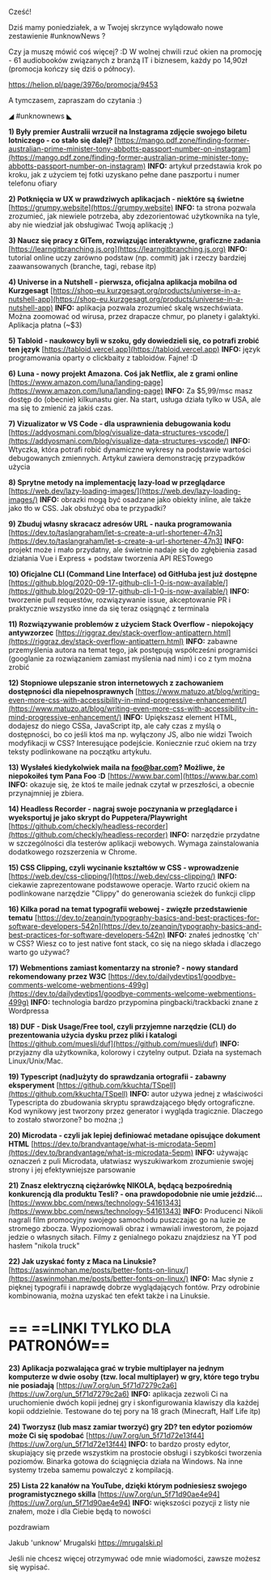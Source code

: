 Cześć!

Dziś mamy poniedziałek, a w Twojej skrzynce wylądowało nowe zestawienie #unknowNews ?

Czy ja muszę mówić coś więcej? :D
W wolnej chwili rzuć okien na promocję - 61 audiobooków związanych z branżą IT i biznesem, każdy po 14,90zł (promocja kończy się dziś o północy).

https://helion.pl/page/3976o/promocja/9453

 

A tymczasem, zapraszam do czytania :)

 

◢ #unknownews ◣


**1) Były premier Australii wrzucił na Instagrama zdjęcie swojego biletu lotniczego - co stało się dalej?**
[https://mango.pdf.zone/finding-former-australian-prime-minister-tony-abbotts-passport-number-on-instagram](https://mango.pdf.zone/finding-former-australian-prime-minister-tony-abbotts-passport-number-on-instagram)
**INFO:** artykuł przedstawia krok po kroku, jak z użyciem tej fotki uzyskano pełne dane paszportu i numer telefonu ofiary


**2) Potknięcia w UX w prawdziwych aplikacjach - niektóre są świetne**
[https://grumpy.website](https://grumpy.website)
**INFO:** ta strona pozwala zrozumieć, jak niewiele potrzeba, aby zdezorientować użytkownika na tyle, aby nie wiedział jak obsługiwać Twoją aplikację ;)


**3) Naucz się pracy z GITem, rozwiązując interaktywne, graficzne zadania**
[https://learngitbranching.js.org](https://learngitbranching.js.org)
**INFO:** tutorial online uczy zarówno podstaw (np. commit) jak i rzeczy bardziej zaawansowanych (branche, tagi, rebase itp)


**4) Universe in a Nutshell - pierwsza, oficjalna aplikacja mobilna od Kurzgesagt**
[https://shop-eu.kurzgesagt.org/products/universe-in-a-nutshell-app](https://shop-eu.kurzgesagt.org/products/universe-in-a-nutshell-app)
**INFO:** aplikacja pozwala zrozumieć skalę wszechświata. Można zoomować od wirusa, przez drapacze chmur, po planety i galaktyki. Aplikacja płatna (~$3)


**5) Tabloid - naukowcy byli w szoku, gdy dowiedzieli się, co potrafi zrobić ten język**
[https://tabloid.vercel.app](https://tabloid.vercel.app)
**INFO:** język programowania oparty o clickbaity z tabloidów. Fajne! :D


**6) Luna - nowy projekt Amazona. Coś jak Netflix, ale z grami online**
[https://www.amazon.com/luna/landing-page](https://www.amazon.com/luna/landing-page)
**INFO:** Za $5,99/msc masz dostęp do (obecnie) kilkunastu gier. Na start, usługa działa tylko w USA, ale ma się to zmienić za jakiś czas.


**7) Vizualizator w VS Code - dla usprawnienia debugowania kodu**
[https://addyosmani.com/blog/visualize-data-structures-vscode/](https://addyosmani.com/blog/visualize-data-structures-vscode/)
**INFO:** Wtyczka, która potrafi robić dynamiczne wykresy na podstawie wartości debugowanych zmiennych. Artykuł zawiera demonstrację przypadków użycia


**8) Sprytne metody na implementację lazy-load w przeglądarce**
[https://web.dev/lazy-loading-images/](https://web.dev/lazy-loading-images/)
**INFO:** obrazki mogą być osadzane jako obiekty inline, ale także jako tło w CSS. Jak obsłużyć oba te przypadki?


**9) Zbuduj własny skracacz adresów URL - nauka programowania**
[https://dev.to/taslangraham/let-s-create-a-url-shortener-47n3](https://dev.to/taslangraham/let-s-create-a-url-shortener-47n3)
**INFO:** projekt może i mało przydatny, ale świetnie nadaje się do zgłębienia zasad działania Vue i Express + podstaw tworzenia API RESTowego


**10) Oficjalne CLI (Command Line Interface) od GitHuba jest już dostępne**
[https://github.blog/2020-09-17-github-cli-1-0-is-now-available/](https://github.blog/2020-09-17-github-cli-1-0-is-now-available/)
**INFO:** tworzenie pull requestów, rozwiązywanie issue, akceptowanie PR i praktycznie wszystko inne da się teraz osiągnąć z terminala


**11) Rozwiązywanie problemów z użyciem Stack Overflow - niepokojący antywzorzec**
[https://riggraz.dev/stack-overflow-antipattern.html](https://riggraz.dev/stack-overflow-antipattern.html)
**INFO:** zabawne przemyślenia autora na temat tego, jak postępują współcześni programiści (googlanie za rozwiązaniem zamiast myślenia nad nim) i co z tym można zrobić


**12) Stopniowe ulepszanie stron internetowych z zachowaniem dostępności dla niepełnosprawnych**
[https://www.matuzo.at/blog/writing-even-more-css-with-accessibility-in-mind-progressive-enhancement/](https://www.matuzo.at/blog/writing-even-more-css-with-accessibility-in-mind-progressive-enhancement/)
**INFO:** Upiększasz element HTML, dodajesz do niego CSSa, JavaScript itp, ale cały czas z myślą o dostępności, bo co jeśli ktoś ma np. wyłączony JS, albo nie widzi Twoich modyfikacji w CSS? Interesujące podejście. Koniecznie rzuć okiem na trzy teksty podlinkowane na początku artykułu.


**13) Wysłałeś kiedykolwiek maila na foo@bar.com? Możliwe, że niepokoiłeś tym Pana Foo :D**
[https://www.bar.com](https://www.bar.com)
**INFO:** okazuje się, że ktoś te maile jednak czytał w przeszłości, a obecnie przynajmniej je zbiera.


**14) Headless Recorder - nagraj swoje poczynania w przeglądarce i wyeksportuj je jako skrypt do Puppetera/Playwright**
[https://github.com/checkly/headless-recorder](https://github.com/checkly/headless-recorder)
**INFO:** narzędzie przydatne w szczególności dla testerów aplikacji webowych. Wymaga zainstalowania dodatkowego rozszerzenia w Chrome.


**15) CSS Clipping, czyli wycinanie kształtów w CSS - wprowadzenie**
[https://web.dev/css-clipping/](https://web.dev/css-clipping/)
**INFO:** ciekawie zaprezentowane podstawowe operacje. Warto rzucić okiem na podlinkowane narzędzie "Clippy" do generowania scieżek do funkcji clipp


**16) Kilka porad na temat typografii webowej - zwięzłe przedstawienie tematu**
[https://dev.to/zeanqin/typography-basics-and-best-practices-for-software-developers-542n](https://dev.to/zeanqin/typography-basics-and-best-practices-for-software-developers-542n)
**INFO:** znałeś jednostkę 'ch' w CSS? Wiesz co to jest native font stack, co się na niego składa i dlaczego warto go używać?


**17) Webmentions zamiast komentarzy na stronie? - nowy standard rekomendowany przez W3C**
[https://dev.to/dailydevtips1/goodbye-comments-welcome-webmentions-499g](https://dev.to/dailydevtips1/goodbye-comments-welcome-webmentions-499g)
**INFO:** technologia bardzo przypomina pingbacki/trackbacki znane z Wordpressa


**18) DUF - Disk Usage/Free tool, czyli przyjemne narzędzie (CLI) do prezentowania użycia dysku przez pliki i katalogi**
[https://github.com/muesli/duf](https://github.com/muesli/duf)
**INFO:** przyjazny dla użytkownika, kolorowy i czytelny output. Działa na systemach Linux/Unix/Mac.


**19) Typescript (nad)użyty do sprawdzania ortografii - zabawny eksperyment**
[https://github.com/kkuchta/TSpell](https://github.com/kkuchta/TSpell)
**INFO:** autor używa jednej z właściwości Typescripta do zbudowania skryptu sprawdzającego błędy ortograficzne. Kod wynikowy jest tworzony przez generator i wygląda tragicznie. Dlaczego to zostało stworzone? bo można ;)


**20) Microdata - czyli jak lepiej definiować metadane opisujące dokument HTML**
[https://dev.to/brandvantage/what-is-microdata-5epm](https://dev.to/brandvantage/what-is-microdata-5epm)
**INFO:** używając oznaczeń z puli Microdata, ułatwiasz wyszukiwarkom zrozumienie swojej strony i jej efektywniejsze parsowanie


**21) Znasz elektryczną ciężarówkę NIKOLA, będącą bezpośrednią konkurencją dla produktu Tesli? - ona prawdopodobnie nie umie jeździć...**
[https://www.bbc.com/news/technology-54161343](https://www.bbc.com/news/technology-54161343)
**INFO:** Producenci Nikoli nagrali film promocyjny swojego samochodu puszczając go na luzie ze stromego zbocza. Wypoziomowali obraz i wmawiali inwestorom, że pojazd jedzie o własnych siłach. Filmy z genialnego pokazu znajdziesz na YT pod hasłem "nikola truck"


**22) Jak uzyskać fonty z Maca na Linuksie?**
[https://aswinmohan.me/posts/better-fonts-on-linux/](https://aswinmohan.me/posts/better-fonts-on-linux/)
**INFO:** Mac słynie z pięknej typografii i naprawdę dobrze wyglądających fontów. Przy odrobinie kombinowania, można uzyskać ten efekt także i na Linuksie.


== **==LINKI TYLKO DLA PATRONÓW==**
 ==

**23) Aplikacja pozwalająca grać w trybie multiplayer na jednym komputerze w dwie osoby (tzw. local multiplayer) w gry, które tego trybu nie posiadają**
[https://uw7.org/un_5f71d7279c2a6](https://uw7.org/un_5f71d7279c2a6)
**INFO:** aplikacja zezwoli Ci na uruchomienie dwóch kopii jednej gry i skonfigurowania klawiszy dla każdej kopii oddzielnie. Testowane do tej pory na 18 grach (Minecraft, Half Life itp)


**24) Tworzysz (lub masz zamiar tworzyć) gry 2D? ten edytor poziomów może Ci się spodobać**
[https://uw7.org/un_5f71d72e13f44](https://uw7.org/un_5f71d72e13f44)
**INFO:** to bardzo prosty edytor, skupiający się przede wszystkim na prostocie obsługi i szybkości tworzenia poziomów. Binarka gotowa do ściągnięcia działa na Windows. Na inne systemy trzeba samemu powalczyć z kompilacją.


**25) Lista 22 kanałów na YouTube, dzięki którym podniesiesz swojego programistycznego skilla**
[https://uw7.org/un_5f71d90ae4e94](https://uw7.org/un_5f71d90ae4e94)
**INFO:** większości pozycji z listy nie znałem, może i dla Ciebie będą to nowości


 
pozdrawiam

Jakub 'unknow' Mrugalski
https://mrugalski.pl
 

Jeśli nie chcesz więcej otrzymywać ode mnie wiadomości, zawsze możesz się wypisać.